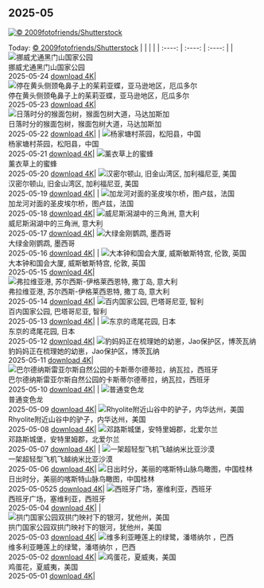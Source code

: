 ## 2025-05
[![© 2009fotofriends/Shutterstock](https://cn.bing.com/th?id=OHR.ButchartFlowers_ZH-CN6692930571_1920x1200.jpg&w=1000)](https://cn.bing.com/th?id=OHR.ButchartFlowers_ZH-CN6692930571_1920x1200.jpg&pid=hp&w=3840&h=2160&rs=1&c=4)

Today: [© 2009fotofriends/Shutterstock](https://cn.bing.com/th?id=OHR.ButchartFlowers_ZH-CN6692930571_1920x1200.jpg&pid=hp&w=3840&h=2160&rs=1&c=4)
  |      |      |      |
| :----: | :----: | :----: |
| ![挪威尤通黑门山国家公园](https://cn.bing.com/th?id=OHR.JotunheimenPark_ZH-CN7417034574_1920x1200.jpg&pid=hp&w=384&h=216&rs=1&c=4) <br/> 挪威尤通黑门山国家公园 <br/> 2025-05-24  [download 4K](https://cn.bing.com/th?id=OHR.JotunheimenPark_ZH-CN7417034574_1920x1200.jpg&pid=hp&w=3840&h=2160&rs=1&c=4)| ![停在黄头侧颈龟鼻子上的茱莉亚蝶，亚马逊地区，厄瓜多尔](https://cn.bing.com/th?id=OHR.ButterflyTurtle_ZH-CN5706515924_1920x1200.jpg&pid=hp&w=384&h=216&rs=1&c=4) <br/> 停在黄头侧颈龟鼻子上的茱莉亚蝶，亚马逊地区，厄瓜多尔 <br/> 2025-05-23  [download 4K](https://cn.bing.com/th?id=OHR.ButterflyTurtle_ZH-CN5706515924_1920x1200.jpg&pid=hp&w=3840&h=2160&rs=1&c=4)| ![日落时分的猴面包树，猴面包树大道，马达加斯加](https://cn.bing.com/th?id=OHR.BaobabAvenue_ZH-CN5217451344_1920x1200.jpg&pid=hp&w=384&h=216&rs=1&c=4) <br/> 日落时分的猴面包树，猴面包树大道，马达加斯加 <br/> 2025-05-22  [download 4K](https://cn.bing.com/th?id=OHR.BaobabAvenue_ZH-CN5217451344_1920x1200.jpg&pid=hp&w=3840&h=2160&rs=1&c=4)|
| ![杨家塘村茶园，松阳县，中国](https://cn.bing.com/th?id=OHR.SongyangTeaGarden_ZH-CN4763170909_1920x1200.jpg&pid=hp&w=384&h=216&rs=1&c=4) <br/> 杨家塘村茶园，松阳县，中国 <br/> 2025-05-21  [download 4K](https://cn.bing.com/th?id=OHR.SongyangTeaGarden_ZH-CN4763170909_1920x1200.jpg&pid=hp&w=3840&h=2160&rs=1&c=4)| ![薰衣草上的蜜蜂](https://cn.bing.com/th?id=OHR.HoneyBeeLavender_ZH-CN4513594236_1920x1200.jpg&pid=hp&w=384&h=216&rs=1&c=4) <br/> 薰衣草上的蜜蜂 <br/> 2025-05-20  [download 4K](https://cn.bing.com/th?id=OHR.HoneyBeeLavender_ZH-CN4513594236_1920x1200.jpg&pid=hp&w=3840&h=2160&rs=1&c=4)| ![汉密尔顿山, 旧金山湾区, 加利福尼亚, 美国](https://cn.bing.com/th?id=OHR.MountHamilton_ZH-CN4280549129_1920x1200.jpg&pid=hp&w=384&h=216&rs=1&c=4) <br/> 汉密尔顿山, 旧金山湾区, 加利福尼亚, 美国 <br/> 2025-05-19  [download 4K](https://cn.bing.com/th?id=OHR.MountHamilton_ZH-CN4280549129_1920x1200.jpg&pid=hp&w=3840&h=2160&rs=1&c=4)|
| ![加龙河对面的圣皮埃尔桥，图卢兹，法国](https://cn.bing.com/th?id=OHR.ToulouseBridge_ZH-CN3930246927_1920x1200.jpg&pid=hp&w=384&h=216&rs=1&c=4) <br/> 加龙河对面的圣皮埃尔桥，图卢兹，法国 <br/> 2025-05-18  [download 4K](https://cn.bing.com/th?id=OHR.ToulouseBridge_ZH-CN3930246927_1920x1200.jpg&pid=hp&w=3840&h=2160&rs=1&c=4)| ![威尼斯潟湖中的三角洲, 意大利](https://cn.bing.com/th?id=OHR.VeniceLagoon_ZH-CN3791408491_1920x1200.jpg&pid=hp&w=384&h=216&rs=1&c=4) <br/> 威尼斯潟湖中的三角洲, 意大利 <br/> 2025-05-17  [download 4K](https://cn.bing.com/th?id=OHR.VeniceLagoon_ZH-CN3791408491_1920x1200.jpg&pid=hp&w=3840&h=2160&rs=1&c=4)| ![大绿金刚鹦鹉, 墨西哥](https://cn.bing.com/th?id=OHR.GreenMacaw_ZH-CN3451340204_1920x1200.jpg&pid=hp&w=384&h=216&rs=1&c=4) <br/> 大绿金刚鹦鹉, 墨西哥 <br/> 2025-05-16  [download 4K](https://cn.bing.com/th?id=OHR.GreenMacaw_ZH-CN3451340204_1920x1200.jpg&pid=hp&w=3840&h=2160&rs=1&c=4)|
| ![大本钟和国会大厦, 威斯敏斯特宫, 伦敦, 英国](https://cn.bing.com/th?id=OHR.LondonParliament_ZH-CN7089923691_1920x1200.jpg&pid=hp&w=384&h=216&rs=1&c=4) <br/> 大本钟和国会大厦, 威斯敏斯特宫, 伦敦, 英国 <br/> 2025-05-15  [download 4K](https://cn.bing.com/th?id=OHR.LondonParliament_ZH-CN7089923691_1920x1200.jpg&pid=hp&w=3840&h=2160&rs=1&c=4)| ![弗拉维亚港, 苏尔西斯-伊格莱西恩特, 撒丁岛, 意大利](https://cn.bing.com/th?id=OHR.SardiniaFlavia_ZH-CN6784449568_1920x1200.jpg&pid=hp&w=384&h=216&rs=1&c=4) <br/> 弗拉维亚港, 苏尔西斯-伊格莱西恩特, 撒丁岛, 意大利 <br/> 2025-05-14  [download 4K](https://cn.bing.com/th?id=OHR.SardiniaFlavia_ZH-CN6784449568_1920x1200.jpg&pid=hp&w=3840&h=2160&rs=1&c=4)| ![百内国家公园, 巴塔哥尼亚, 智利](https://cn.bing.com/th?id=OHR.TorresChile_ZH-CN6319613148_1920x1200.jpg&pid=hp&w=384&h=216&rs=1&c=4) <br/> 百内国家公园, 巴塔哥尼亚, 智利 <br/> 2025-05-13  [download 4K](https://cn.bing.com/th?id=OHR.TorresChile_ZH-CN6319613148_1920x1200.jpg&pid=hp&w=3840&h=2160&rs=1&c=4)|
| ![东京的鸢尾花园, 日本](https://cn.bing.com/th?id=OHR.IrisGarden_ZH-CN6226448882_1920x1200.jpg&pid=hp&w=384&h=216&rs=1&c=4) <br/> 东京的鸢尾花园, 日本 <br/> 2025-05-12  [download 4K](https://cn.bing.com/th?id=OHR.IrisGarden_ZH-CN6226448882_1920x1200.jpg&pid=hp&w=3840&h=2160&rs=1&c=4)| ![豹妈妈正在梳理她的幼崽，Jao保护区，博茨瓦纳](https://cn.bing.com/th?id=OHR.LeopardMother_ZH-CN6134353524_1920x1200.jpg&pid=hp&w=384&h=216&rs=1&c=4) <br/> 豹妈妈正在梳理她的幼崽，Jao保护区，博茨瓦纳 <br/> 2025-05-11  [download 4K](https://cn.bing.com/th?id=OHR.LeopardMother_ZH-CN6134353524_1920x1200.jpg&pid=hp&w=3840&h=2160&rs=1&c=4)| ![巴尔德纳斯雷亚尔斯自然公园的卡斯蒂尔德蒂拉，纳瓦拉，西班牙](https://cn.bing.com/th?id=OHR.Castildetierra_ZH-CN6042529770_1920x1200.jpg&pid=hp&w=384&h=216&rs=1&c=4) <br/> 巴尔德纳斯雷亚尔斯自然公园的卡斯蒂尔德蒂拉，纳瓦拉，西班牙 <br/> 2025-05-10  [download 4K](https://cn.bing.com/th?id=OHR.Castildetierra_ZH-CN6042529770_1920x1200.jpg&pid=hp&w=3840&h=2160&rs=1&c=4)|
| ![普通变色龙](https://cn.bing.com/th?id=OHR.CuteChameleon_ZH-CN5029981236_1920x1200.jpg&pid=hp&w=384&h=216&rs=1&c=4) <br/> 普通变色龙 <br/> 2025-05-09  [download 4K](https://cn.bing.com/th?id=OHR.CuteChameleon_ZH-CN5029981236_1920x1200.jpg&pid=hp&w=3840&h=2160&rs=1&c=4)| ![Rhyolite附近山谷中的驴子，内华达州，美国](https://cn.bing.com/th?id=OHR.RhyoliteDonkeys_ZH-CN2626127533_1920x1200.jpg&pid=hp&w=384&h=216&rs=1&c=4) <br/> Rhyolite附近山谷中的驴子，内华达州，美国 <br/> 2025-05-08  [download 4K](https://cn.bing.com/th?id=OHR.RhyoliteDonkeys_ZH-CN2626127533_1920x1200.jpg&pid=hp&w=3840&h=2160&rs=1&c=4)| ![邓路斯城堡，安特里姆郡，北爱尔兰](https://cn.bing.com/th?id=OHR.DunluceIreland_ZH-CN2412229757_1920x1200.jpg&pid=hp&w=384&h=216&rs=1&c=4) <br/> 邓路斯城堡，安特里姆郡，北爱尔兰 <br/> 2025-05-07  [download 4K](https://cn.bing.com/th?id=OHR.DunluceIreland_ZH-CN2412229757_1920x1200.jpg&pid=hp&w=3840&h=2160&rs=1&c=4)|
| ![一架超轻型飞机飞越纳米比亚沙漠](https://cn.bing.com/th?id=OHR.FlyoverNamibia_ZH-CN2114171516_1920x1200.jpg&pid=hp&w=384&h=216&rs=1&c=4) <br/> 一架超轻型飞机飞越纳米比亚沙漠 <br/> 2025-05-06  [download 4K](https://cn.bing.com/th?id=OHR.FlyoverNamibia_ZH-CN2114171516_1920x1200.jpg&pid=hp&w=3840&h=2160&rs=1&c=4)| ![日出时分，美丽的喀斯特山脉鸟瞰图，中国桂林](https://cn.bing.com/th?id=OHR.BeginningofSummer25Y_ZH-CN2000519236_1920x1200.jpg&pid=hp&w=384&h=216&rs=1&c=4) <br/> 日出时分，美丽的喀斯特山脉鸟瞰图，中国桂林 <br/> 2025-05-0525  [download 4K](https://cn.bing.com/th?id=OHR.BeginningofSummer25Y_ZH-CN2000519236_1920x1200.jpg&pid=hp&w=3840&h=2160&rs=1&c=4)| ![西班牙广场，塞维利亚，西班牙](https://cn.bing.com/th?id=OHR.SevilleNaboo_ZH-CN1065227658_1920x1200.jpg&pid=hp&w=384&h=216&rs=1&c=4) <br/> 西班牙广场，塞维利亚，西班牙 <br/> 2025-05-04  [download 4K](https://cn.bing.com/th?id=OHR.SevilleNaboo_ZH-CN1065227658_1920x1200.jpg&pid=hp&w=3840&h=2160&rs=1&c=4)|
| ![拱门国家公园双拱门映衬下的银河，犹他州，美国](https://cn.bing.com/th?id=OHR.ArchesGalaxy_ZH-CN0954505086_1920x1200.jpg&pid=hp&w=384&h=216&rs=1&c=4) <br/> 拱门国家公园双拱门映衬下的银河，犹他州，美国 <br/> 2025-05-03  [download 4K](https://cn.bing.com/th?id=OHR.ArchesGalaxy_ZH-CN0954505086_1920x1200.jpg&pid=hp&w=3840&h=2160&rs=1&c=4)| ![维多利亚睡莲上的绿鹭，潘塔纳尔 ，巴西](https://cn.bing.com/th?id=OHR.BrazilHeron_ZH-CN7200229300_1920x1200.jpg&pid=hp&w=384&h=216&rs=1&c=4) <br/> 维多利亚睡莲上的绿鹭，潘塔纳尔 ，巴西 <br/> 2025-05-02  [download 4K](https://cn.bing.com/th?id=OHR.BrazilHeron_ZH-CN7200229300_1920x1200.jpg&pid=hp&w=3840&h=2160&rs=1&c=4)| ![鸡蛋花，夏威夷，美国](https://cn.bing.com/th?id=OHR.PinkPlumeria_ZH-CN3890147555_1920x1200.jpg&pid=hp&w=384&h=216&rs=1&c=4) <br/> 鸡蛋花，夏威夷，美国 <br/> 2025-05-01  [download 4K](https://cn.bing.com/th?id=OHR.PinkPlumeria_ZH-CN3890147555_1920x1200.jpg&pid=hp&w=3840&h=2160&rs=1&c=4)|
